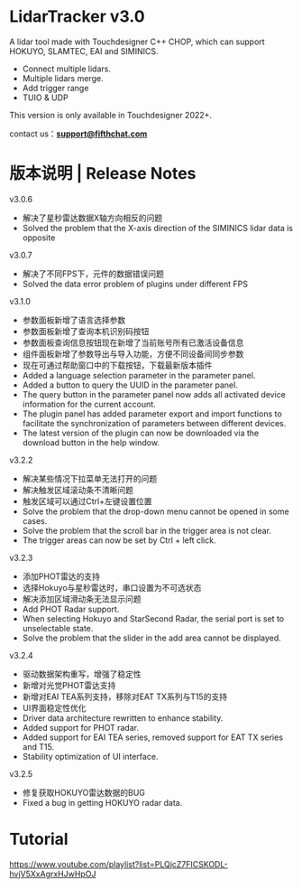 # LidarTracker v3.0

A lidar tool made with Touchdesigner C++ CHOP, which can support HOKUYO, SLAMTEC, EAI and SIMINICS.

- Connect multiple lidars.
- Multiple lidars merge.
- Add trigger range
- TUIO & UDP

This version is only available in Touchdesigner 2022+.

contact us：**support@fifthchat.com**

# 版本说明 | Release Notes
v3.0.6
- 解决了星秒雷达数据X轴方向相反的问题
- Solved the problem that the X-axis direction of the SIMINICS lidar data is opposite

v3.0.7
- 解决了不同FPS下，元件的数据错误问题
- Solved the data error problem of plugins under different FPS

v3.1.0
- 参数面板新增了语言选择参数
- 参数面板新增了查询本机识别码按钮
- 参数面板查询信息按钮现在新增了当前账号所有已激活设备信息
- 组件面板新增了参数导出与导入功能，方便不同设备间同步参数
- 现在可通过帮助窗口中的下载按钮，下载最新版本插件
- Added a language selection parameter in the parameter panel.
- Added a button to query the UUID in the parameter panel.
- The query button in the parameter panel now adds all activated device information for the current account.
- The plugin panel has added parameter export and import functions to facilitate the synchronization of parameters between different devices.
- The latest version of the plugin can now be downloaded via the download button in the help window.

v3.2.2
- 解决某些情况下拉菜单无法打开的问题
- 解决触发区域滚动条不清晰问题
- 触发区域可以通过Ctrl+左键设置位置
- Solve the problem that the drop-down menu cannot be opened in some cases.
- Solve the problem that the scroll bar in the trigger area is not clear.
- The trigger areas can now be set by Ctrl + left click.

v3.2.3
- 添加PHOT雷达的支持
- 选择Hokuyo与星秒雷达时，串口设置为不可选状态
- 解决添加区域滑动条无法显示问题
- Add PHOT Radar support.
- When selecting Hokuyo and StarSecond Radar, the serial port is set to unselectable state.
- Solve the problem that the slider in the add area cannot be displayed.

v3.2.4
- 驱动数据架构重写，增强了稳定性
- 新增对光觉PHOT雷达支持
- 新增对EAI TEA系列支持，移除对EAT TX系列与T15的支持
- UI界面稳定性优化
- Driver data architecture rewritten to enhance stability.
- Added support for PHOT radar.
- Added support for EAI TEA series, removed support for EAT TX series and T15.
- Stability optimization of UI interface.

v3.2.5
- 修复获取HOKUYO雷达数据的BUG
- Fixed a bug in getting HOKUYO radar data.

# Tutorial
https://www.youtube.com/playlist?list=PLQjcZ7FICSKODL-hvjV5XxAgrxHJwHpOJ
